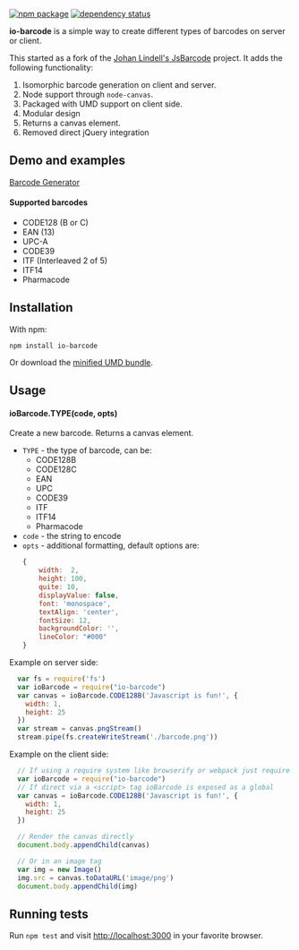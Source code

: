 [![npm package](https://img.shields.io/npm/v/io-barcode.svg?style=flat-square)](https://www.npmjs.org/package/io-barcode)
[![dependency status](https://img.shields.io/david/wavded/io-barcode.svg?style=flat-square)](https://david-dm.org/wavded/io-barcode)

**io-barcode** is a simple way to create different types of barcodes on server or client.

This started as a fork of the [Johan Lindell's JsBarcode][1] project. It adds the following functionality:

1. Isomorphic barcode generation on client and server.
2. Node support through `node-canvas`.
3. Packaged with UMD support on client side.
4. Modular design
5. Returns a canvas element.
6. Removed direct jQuery integration

## Demo and examples
[Barcode Generator](http://lindell.github.io/JsBarcode/)

#### Supported barcodes
*  CODE128 (B or C)
*  EAN (13)
*  UPC-A
*  CODE39
*  ITF (Interleaved 2 of 5)
*  ITF14
*  Pharmacode

## Installation

With npm:

```
npm install io-barcode
```

Or download the [minified UMD bundle](build/browser/io-barcode.min.js).

## Usage

#### ioBarcode.TYPE(code, opts)
Create a new barcode.  Returns a canvas element.

 * `TYPE` - the type of barcode, can be:
	*  CODE128B
	*  CODE128C
	*  EAN
	*  UPC
	*  CODE39
	*  ITF
	*  ITF14
	*  Pharmacode
 * `code` - the string to encode
 * `opts` - additional formatting, default options are:
	```js
	{
		width:	2,
		height:	100,
		quite: 10,
		displayValue: false,
		font: 'monospace',
		textAlign: 'center',
		fontSize: 12,
		backgroundColor: '',
		lineColor: "#000"
	}
	```

Example on server side:

```js
  var fs = require('fs')
  var ioBarcode = require("io-barcode")
  var canvas = ioBarcode.CODE128B('Javascript is fun!', {
    width: 1,
    height: 25
  })
  var stream = canvas.pngStream()
  stream.pipe(fs.createWriteStream('./barcode.png'))
```

Example on the client side:

```js
  // If using a require system like browserify or webpack just require it
  var ioBarcode = require("io-barcode")
  // If direct via a <script> tag ioBarcode is exposed as a global
  var canvas = ioBarcode.CODE128B('Javascript is fun!', {
    width: 1,
    height: 25
  })

  // Render the canvas directly
  document.body.appendChild(canvas)

  // Or in an image tag
  var img = new Image()
  img.src = canvas.toDataURL('image/png')
  document.body.appendChild(img)
```

## Running tests

Run `npm test` and visit [http://localhost:3000](http://localhost:3000) in your favorite browser.

[1]: https://github.com/lindell/JsBarcode
